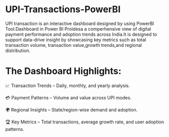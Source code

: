 # UPI-Transactions-PowerBI
UPI transaction is an interactive dashboard designed by using PowerBI Tool.Dashboard in Power BI Proidesa a comperhensive view of digital payment performance and adoption trends across India.It is designed to support data-drive insight by showcasing key metrics such as total transaction volume, transaction value,growth trends,and regional distribution.

# The Dashboard Highlights:
📈 Transaction Trends – Daily, monthly, and yearly analysis.

💳 Payment Patterns – Volume and value across UPI modes.

🌍 Regional Insights – State/region-wise demand and adoption.

🏆 Key Metrics – Total transactions, average growth rate, and user adoption patterns.

